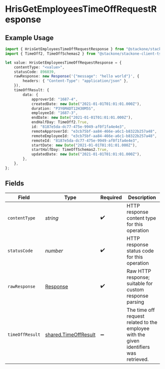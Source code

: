 # HrisGetEmployeesTimeOffRequestResponse

## Example Usage

```typescript
import { HrisGetEmployeesTimeOffRequestResponse } from "@stackone/stackone-client-ts/sdk/models/operations";
import { TimeOff2, TimeOffSchemas2 } from "@stackone/stackone-client-ts/sdk/models/shared";

let value: HrisGetEmployeesTimeOffRequestResponse = {
    contentType: "<value>",
    statusCode: 896039,
    rawResponse: new Response('{"message": "hello world"}', {
        headers: { "Content-Type": "application/json" },
    }),
    timeOffResult: {
        data: {
            approverId: "1687-4",
            createdDate: new Date("2021-01-01T01:01:01.000Z"),
            duration: "P3Y6M4DT12H30M5S",
            employeeId: "1687-3",
            endDate: new Date("2021-01-01T01:01:01.000Z"),
            endHalfDay: TimeOff2.True,
            id: "8187e5da-dc77-475e-9949-af0f1fa4e4e3",
            remoteApproverId: "e3cb75bf-aa84-466e-a6c1-b8322b257a48",
            remoteEmployeeId: "e3cb75bf-aa84-466e-a6c1-b8322b257a48",
            remoteId: "8187e5da-dc77-475e-9949-af0f1fa4e4e3",
            startDate: new Date("2021-01-01T01:01:01.000Z"),
            startHalfDay: TimeOffSchemas2.True,
            updatedDate: new Date("2021-01-01T01:01:01.000Z"),
        },
    },
};
```

## Fields

| Field                                                                                  | Type                                                                                   | Required                                                                               | Description                                                                            |
| -------------------------------------------------------------------------------------- | -------------------------------------------------------------------------------------- | -------------------------------------------------------------------------------------- | -------------------------------------------------------------------------------------- |
| `contentType`                                                                          | *string*                                                                               | :heavy_check_mark:                                                                     | HTTP response content type for this operation                                          |
| `statusCode`                                                                           | *number*                                                                               | :heavy_check_mark:                                                                     | HTTP response status code for this operation                                           |
| `rawResponse`                                                                          | [Response](https://developer.mozilla.org/en-US/docs/Web/API/Response)                  | :heavy_check_mark:                                                                     | Raw HTTP response; suitable for custom response parsing                                |
| `timeOffResult`                                                                        | [shared.TimeOffResult](../../../sdk/models/shared/timeoffresult.md)                    | :heavy_minus_sign:                                                                     | The time off request related to the employee with the given identifiers was retrieved. |